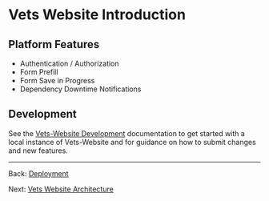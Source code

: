 # Vets Website Introduction

## Platform Features

* Authentication / Authorization
* Form Prefill
* Form Save in Progress
* Dependency Downtime Notifications

## Development

See the [Vets-Website Development](development.md) documentation to get started with a local instance of Vets-Website and for guidance on how to submit changes and new features.

<hr>

Back: [Deployment](https://github.com/department-of-veterans-affairs/va.gov-team/blob/master/platform/engineering/deployment.md)

Next: [Vets Website Architecture](architecture.md)
